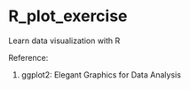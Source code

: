 # R_plot_exercise
Learn data visualization with R

Reference:
1. ggplot2: Elegant Graphics for Data Analysis
